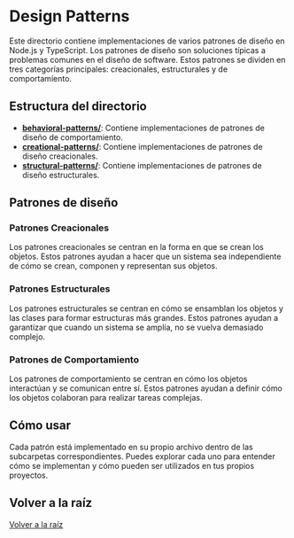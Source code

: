 # Design Patterns

Este directorio contiene implementaciones de varios patrones de diseño en Node.js y TypeScript. Los patrones de diseño son soluciones típicas a problemas comunes en el diseño de software. Estos patrones se dividen en tres categorías principales: creacionales, estructurales y de comportamiento.

## Estructura del directorio

- **[behavioral-patterns/](behavioral-patterns/README.md)**: Contiene implementaciones de patrones de diseño de comportamiento.
- **[creational-patterns/](creational-patterns/README.md)**: Contiene implementaciones de patrones de diseño creacionales.
- **[structural-patterns/](structural-patterns/README.md)**: Contiene implementaciones de patrones de diseño estructurales.

## Patrones de diseño

### Patrones Creacionales
Los patrones creacionales se centran en la forma en que se crean los objetos. Estos patrones ayudan a hacer que un sistema sea independiente de cómo se crean, componen y representan sus objetos.

### Patrones Estructurales
Los patrones estructurales se centran en cómo se ensamblan los objetos y las clases para formar estructuras más grandes. Estos patrones ayudan a garantizar que cuando un sistema se amplía, no se vuelva demasiado complejo.

### Patrones de Comportamiento
Los patrones de comportamiento se centran en cómo los objetos interactúan y se comunican entre sí. Estos patrones ayudan a definir cómo los objetos colaboran para realizar tareas complejas.

## Cómo usar

Cada patrón está implementado en su propio archivo dentro de las subcarpetas correspondientes. Puedes explorar cada uno para entender cómo se implementan y cómo pueden ser utilizados en tus propios proyectos.

## Volver a la raíz

[Volver a la raíz](../README.md)